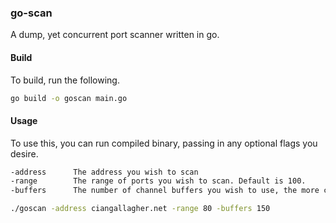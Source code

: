 ### go-scan

A dump, yet concurrent port scanner written in go.

#### Build

To build, run the following.

```bash
go build -o goscan main.go
```

#### Usage

To use this, you can run compiled binary, passing in any optional flags you desire.

```bash
-address      The address you wish to scan
-range        The range of ports you wish to scan. Default is 100.
-buffers      The number of channel buffers you wish to use, the more can speed up the scan. Default is 100.
```

```bash
./goscan -address ciangallagher.net -range 80 -buffers 150
```

